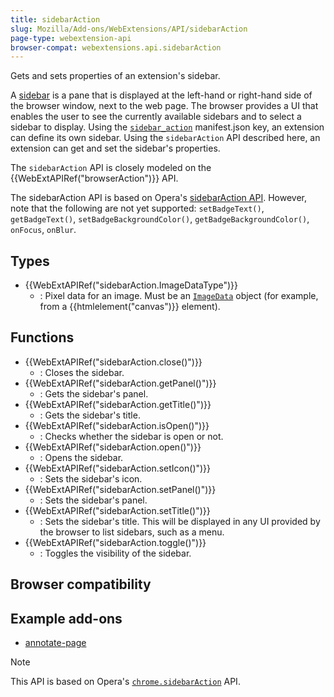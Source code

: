 ```yaml
---
title: sidebarAction
slug: Mozilla/Add-ons/WebExtensions/API/sidebarAction
page-type: webextension-api
browser-compat: webextensions.api.sidebarAction
---
```




Gets and sets properties of an extension's sidebar.

A [sidebar](/Mozilla/Add-ons/WebExtensions/user_interface/Sidebars) is a pane that is displayed at the left-hand or right-hand side of the browser window, next to the web page. The browser provides a UI that enables the user to see the currently available sidebars and to select a sidebar to display. Using the [`sidebar_action`](/Mozilla/Add-ons/WebExtensions/manifest.json/sidebar_action) manifest.json key, an extension can define its own sidebar. Using the `sidebarAction` API described here, an extension can get and set the sidebar's properties.

The `sidebarAction` API is closely modeled on the {{WebExtAPIRef("browserAction")}} API.

The sidebarAction API is based on Opera's [sidebarAction API](https://help.opera.com/en/extensions/sidebar-action-api/). However, note that the following are not yet supported: `setBadgeText()`, `getBadgeText()`, `setBadgeBackgroundColor()`, `getBadgeBackgroundColor()`, `onFocus`, `onBlur`.

## Types

- {{WebExtAPIRef("sidebarAction.ImageDataType")}}
  - : Pixel data for an image. Must be an [`ImageData`](/Web/API/ImageData) object (for example, from a {{htmlelement("canvas")}} element).

## Functions

- {{WebExtAPIRef("sidebarAction.close()")}}
  - : Closes the sidebar.
- {{WebExtAPIRef("sidebarAction.getPanel()")}}
  - : Gets the sidebar's panel.
- {{WebExtAPIRef("sidebarAction.getTitle()")}}
  - : Gets the sidebar's title.
- {{WebExtAPIRef("sidebarAction.isOpen()")}}
  - : Checks whether the sidebar is open or not.
- {{WebExtAPIRef("sidebarAction.open()")}}
  - : Opens the sidebar.
- {{WebExtAPIRef("sidebarAction.setIcon()")}}
  - : Sets the sidebar's icon.
- {{WebExtAPIRef("sidebarAction.setPanel()")}}
  - : Sets the sidebar's panel.
- {{WebExtAPIRef("sidebarAction.setTitle()")}}
  - : Sets the sidebar's title. This will be displayed in any UI provided by the browser to list sidebars, such as a menu.
- {{WebExtAPIRef("sidebarAction.toggle()")}}
  - : Toggles the visibility of the sidebar.

## Browser compatibility



## Example add-ons

- [annotate-page](https://github.com/mdn/webextensions-examples/tree/main/annotate-page)

> [!NOTE]
> This API is based on Opera's [`chrome.sidebarAction`](https://help.opera.com/en/extensions/sidebar-action-api/) API.

<!--
// Copyright 2015 The Chromium Authors. All rights reserved.
//
// Redistribution and use in source and binary forms, with or without
// modification, are permitted provided that the following conditions are
// met:
//
//    * Redistributions of source code must retain the above copyright
// notice, this list of conditions and the following disclaimer.
//    * Redistributions in binary form must reproduce the above
// copyright notice, this list of conditions and the following disclaimer
// in the documentation and/or other materials provided with the
// distribution.
//    * Neither the name of Google Inc. nor the names of its
// contributors may be used to endorse or promote products derived from
// this software without specific prior written permission.
//
// THIS SOFTWARE IS PROVIDED BY THE COPYRIGHT HOLDERS AND CONTRIBUTORS
// "AS IS" AND ANY EXPRESS OR IMPLIED WARRANTIES, INCLUDING, BUT NOT
// LIMITED TO, THE IMPLIED WARRANTIES OF MERCHANTABILITY AND FITNESS FOR
// A PARTICULAR PURPOSE ARE DISCLAIMED. IN NO EVENT SHALL THE COPYRIGHT
// OWNER OR CONTRIBUTORS BE LIABLE FOR ANY DIRECT, INDIRECT, INCIDENTAL,
// SPECIAL, EXEMPLARY, OR CONSEQUENTIAL DAMAGES (INCLUDING, BUT NOT
// LIMITED TO, PROCUREMENT OF SUBSTITUTE GOODS OR SERVICES; LOSS OF USE,
// DATA, OR PROFITS; OR BUSINESS INTERRUPTION) HOWEVER CAUSED AND ON ANY
// THEORY OF LIABILITY, WHETHER IN CONTRACT, STRICT LIABILITY, OR TORT
// (INCLUDING NEGLIGENCE OR OTHERWISE) ARISING IN ANY WAY OUT OF THE USE
// OF THIS SOFTWARE, EVEN IF ADVISED OF THE POSSIBILITY OF SUCH DAMAGE.
-->
